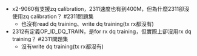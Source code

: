 - x2-9060有支援zq calibration，2311速度也有到400M，但為什麼2311卻沒使用zq calibration？ #2311問題集
	- 也沒有read dq training、write dq training(tx rx都沒有)
- 2312有定義OP_ID_DQ_TRAIN，是for rx dq training，但實際上卻沒用rx dq training？ #2311問題集
	- 沒有write dq training(tx rx都沒有)